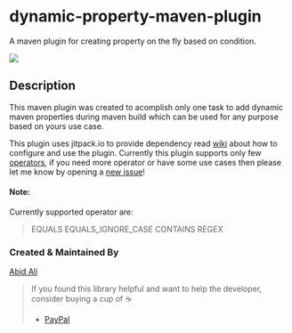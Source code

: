 # dynamic-property-maven-plugin
A maven plugin for creating property on the fly based on condition.

[![](https://jitpack.io/v/aaabidunique/dynamic-property-maven-plugin.svg)](https://jitpack.io/#aaabidunique/dynamic-property-maven-plugin)

## Description
This maven plugin was created to acomplish only one task to add dynamic maven properties during maven build which can be used for any purpose based on yours use case.

This plugin uses jitpack.io to provide dependency read [wiki](https://github.com/aaabidunique/dynamic-property-maven-plugin/wiki) about how to configure and use the plugin.
Currently this plugin supports only few [operators](https://github.com/aaabidunique/dynamic-property-maven-plugin/wiki/Usage), if you need more operator or have some use cases then please let me know by opening a [new issue](https://github.com/aaabidunique/dynamic-property-maven-plugin/issues/new)!

#### Note:
Currently supported operator are:
> EQUALS
> EQUALS_IGNORE_CASE
> CONTAINS
> REGEX

### Created & Maintained By
[Abid Ali](https://github.com/aaabidunique/)

> If you found this library helpful and want to help the developer, consider buying a cup of :coffee:
>  + [PayPal](https://www.paypal.me/aaabidunique)
